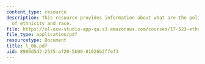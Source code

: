 ```yaml
---
content_type: resource
description: This resource provides information about what are the political dimensions
  of ethnicity and race.
file: https://ol-ocw-studio-app-qa.s3.amazonaws.com/courses/17-523-ethnicity-and-race-in-world-politics-fall-2005/8980d5d22535af205b9081026b2ffef3_l_06.pdf
file_type: application/pdf
resourcetype: Document
title: l_06.pdf
uid: 8980d5d2-2535-af20-5b90-81026b2ffef3
---
```

